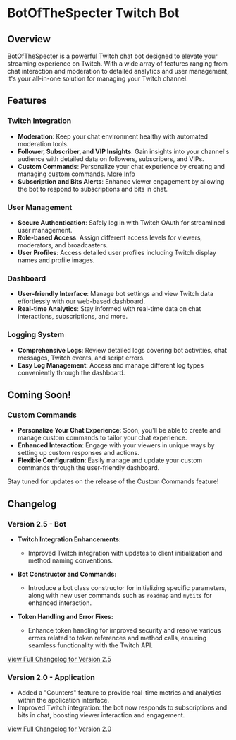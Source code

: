 # BotOfTheSpecter Twitch Bot

## Overview
BotOfTheSpecter is a powerful Twitch chat bot designed to elevate your streaming experience on Twitch. With a wide array of features ranging from chat interaction and moderation to detailed analytics and user management, it's your all-in-one solution for managing your Twitch channel.

## Features

### Twitch Integration
- **Moderation**: Keep your chat environment healthy with automated moderation tools.
- **Follower, Subscriber, and VIP Insights**: Gain insights into your channel's audience with detailed data on followers, subscribers, and VIPs.
- **Custom Commands**: Personalize your chat experience by creating and managing custom commands. [More Info](#custom-commands-coming-soon)
- **Subscription and Bits Alerts**: Enhance viewer engagement by allowing the bot to respond to subscriptions and bits in chat.

### User Management
- **Secure Authentication**: Safely log in with Twitch OAuth for streamlined user management.
- **Role-based Access**: Assign different access levels for viewers, moderators, and broadcasters.
- **User Profiles**: Access detailed user profiles including Twitch display names and profile images.

### Dashboard
- **User-friendly Interface**: Manage bot settings and view Twitch data effortlessly with our web-based dashboard.
- **Real-time Analytics**: Stay informed with real-time data on chat interactions, subscriptions, and more.

### Logging System
- **Comprehensive Logs**: Review detailed logs covering bot activities, chat messages, Twitch events, and script errors.
- **Easy Log Management**: Access and manage different log types conveniently through the dashboard.

## Coming Soon!

### Custom Commands
- **Personalize Your Chat Experience**: Soon, you'll be able to create and manage custom commands to tailor your chat experience.
- **Enhanced Interaction**: Engage with your viewers in unique ways by setting up custom responses and actions.
- **Flexible Configuration**: Easily manage and update your custom commands through the user-friendly dashboard.

Stay tuned for updates on the release of the Custom Commands feature!

## Changelog

### Version 2.5 - Bot
- **Twitch Integration Enhancements:**
  - Improved Twitch integration with updates to client initialization and method naming conventions.
   
- **Bot Constructor and Commands:**
  - Introduce a bot class constructor for initializing specific parameters, along with new user commands such as `roadmap` and `mybits` for enhanced interaction.
   
- **Token Handling and Error Fixes:**
  - Enhance token handling for improved security and resolve various errors related to token references and method calls, ensuring seamless functionality with the Twitch API.

[View Full Changelog for Version 2.5](/bot/changelog/2.5.md)

### Version 2.0 - Application
- Added a "Counters" feature to provide real-time metrics and analytics within the application interface.
- Improved Twitch integration: the bot now responds to subscriptions and bits in chat, boosting viewer interaction and engagement.

[View Full Changelog for Version 2.0](/api/app/changelog.2.0.md)
